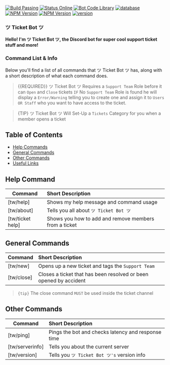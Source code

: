 [![Build Passing](https://img.shields.io/badge/build-Developing%20-brightgreen.svg?style=flat)](https://ticket-bot.webnode.com/) [![Status Online](https://img.shields.io/badge/status-Online%20-green.svg?style=flat)](https://thewatchersbots.statuskit.com/) [![Bot Code Library](https://img.shields.io/badge/library-discord.js-orange.svg)](https://discord.js.org/#/) [![database](https://img.shields.io/badge/database-online-yellow.svg)](https://ticket-bot.webnode.com/) [![NPM Version](https://img.shields.io/badge/npm%20version-6.4.1-lightgrey.svg)](https://ticket-bot.webnode.com/) [![NPM Version](https://img.shields.io/badge/license-MIT-yellowgreen.svg)](https://ticket-bot.webnode.com/) [![version](https://img.shields.io/badge/version-1.02-blue.svg)](https://ticket-bot.webnode.com/)

### ツ Ticket Bot ツ 

**Hello! I'm ツ Ticket Bot ツ, the Discord bot for super cool support ticket stuff and more!** 

### Command List & Info

Below you'll find a list of all commands that ツ Ticket Bot ツ has, along with a short description of what each command does.

> {{REQUIRED}} ツ Ticket Bot ツ Requires a `Support Team` Role before it can `Open` and `Close` tickets `IF` No `Support Team` Role is found he will display a `Error/Warning` telling you to create one and assign it to `Users OR Staff` who you want to have access to the ticket.

> {TIP} ツ Ticket Bot ツ Will Set-Up a `Tickets` Category for you when a member opens a ticket

## Table of Contents

- [Help Commands](#help)
- [General Commands](#generalcommands)
- [Other Commands](#othercommands)
- [Useful Links](#usefullinks)


<a name="help"></a>
## Help Command

| Command           | Short Description      |
| ----------------- |:---------------------- |
| [tw/help]  | Shows my help message and command usage |
| [tw/about] | Tells you all about `ツ Ticket Bot ツ`  |
|[tw/ticket help] | Shows you how to add and remove members from a ticket |


<a name="generalcommands"></a>
## General Commands

| Command | Short Description |
| ------- |:----------------- |
| [tw/new] | Opens up a new ticket and tags the `Support Team` |
| [tw/close] | Closes a ticket that has been resolved or been opened by accident |

> `{tip}` The close command `MUST` be used inside the ticket channel

<a name="othercommands"></a>
## Other Commands

| Command | Short Description |
| ------- |:----------------- |
|[tw/ping] | Pings the bot and checks latency and response time |
|[tw/serverinfo] | Tells you about the current server |
|[tw/version] | Tells you `ツ Ticket Bot ツ's` version info |

